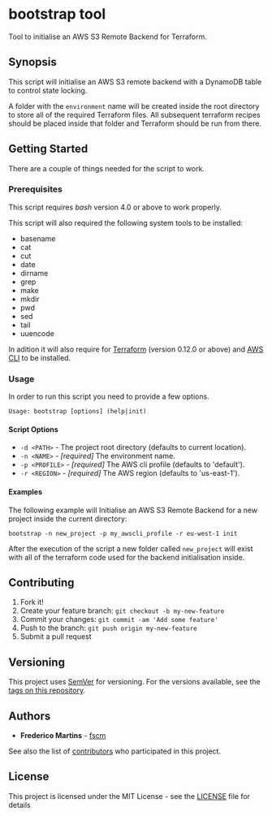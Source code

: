 # bootstrap tool

Tool to initialise an AWS S3 Remote Backend for Terraform.

## Synopsis

This script will initialise an AWS S3 remote backend with a DynamoDB table to
control state locking.

A folder with the `environment` name will be created inside the root directory
to store all of the required Terraform files. All subsequent terraform recipes
should be placed inside that folder and Terraform should be run from there.

## Getting Started

There are a couple of things needed for the script to work.

### Prerequisites

This script requires *bash* version 4.0 or above to work properly.

This script will also required the following system tools to be installed:
* basename
* cat
* cut
* date
* dirname
* grep
* make
* mkdir
* pwd
* sed
* tail
* uuencode

In adition it will also require for
[Terraform](https://www.terraform.io/intro/getting-started/install.html)
(version 0.12.0 or above) and
[AWS CLI](https://docs.aws.amazon.com/cli/latest/userguide/cli-chap-install.html)
to be installed.

### Usage

In order to run this script you need to provide a few options.

```
Usage: bootstrap [options] (help|init)
```

#### Script Options

* `-d <PATH>` - The project root directory (defaults to current location).
* `-n <NAME>` - *[required]* The environment name.
* `-p <PROFILE>` - *[required]* The AWS cli profile (defaults to 'default').
* `-r <REGION>` - *[required]* The AWS region (defaults to 'us-east-1').

#### Examples

The following example will Initialise an AWS S3 Remote Backend for a new
project inside the current directory:

```
bootstrap -n new_project -p my_awscli_profile -r eu-west-1 init
```

After the execution of the script a new folder called `new_project` will exist
with all of the terraform code used for the backend initialisation inside.

## Contributing

1. Fork it!
2. Create your feature branch: `git checkout -b my-new-feature`
3. Commit your changes: `git commit -am 'Add some feature'`
4. Push to the branch: `git push origin my-new-feature`
5. Submit a pull request

## Versioning

This project uses [SemVer](http://semver.org/) for versioning. For the versions
available, see the [tags on this repository](https://github.com/fscm/tools/tags).

## Authors

* **Frederico Martins** - [fscm](https://github.com/fscm)

See also the list of [contributors](https://github.com/fscm/tools/contributors)
who participated in this project.

## License

This project is licensed under the MIT License - see the [LICENSE](../LICENSE)
file for details
